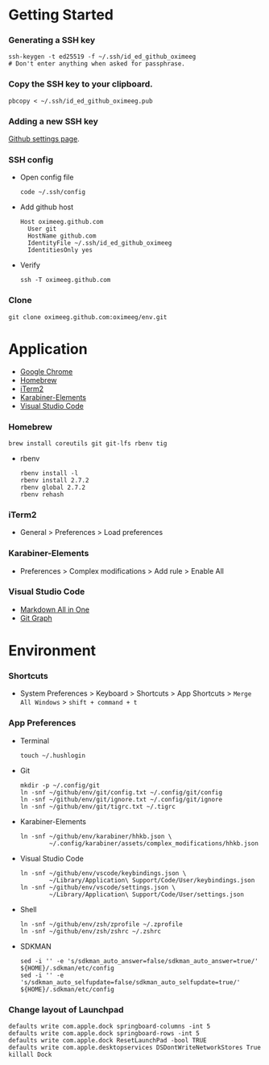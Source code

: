 # Getting Started

### Generating a SSH key
```
ssh-keygen -t ed25519 -f ~/.ssh/id_ed_github_oximeeg
# Don't enter anything when asked for passphrase.
```

### Copy the SSH key to your clipboard.
```
pbcopy < ~/.ssh/id_ed_github_oximeeg.pub
```

### Adding a new SSH key
[Github settings page](https://github.com/settings/keys).

### SSH config
- Open config file
  ```
  code ~/.ssh/config
  ```

- Add github host
  ```
  Host oximeeg.github.com
    User git
    HostName github.com
    IdentityFile ~/.ssh/id_ed_github_oximeeg
    IdentitiesOnly yes
  ```

- Verify
  ```
  ssh -T oximeeg.github.com
  ```

### Clone
```
git clone oximeeg.github.com:oximeeg/env.git
```

# Application

- [Google Chrome](https://www.google.com/chrome/)
- [Homebrew](https://brew.sh/)
- [iTerm2](https://www.iterm2.com/downloads.html)
- [Karabiner-Elements](https://karabiner-elements.pqrs.org/)
- [Visual Studio Code](https://code.visualstudio.com/)

### Homebrew

```
brew install coreutils git git-lfs rbenv tig
```

- rbenv
  ```
  rbenv install -l
  rbenv install 2.7.2
  rbenv global 2.7.2
  rbenv rehash
  ```

### iTerm2
- General > Preferences > Load preferences

### Karabiner-Elements
- Preferences > Complex modifications > Add rule > Enable All

### Visual Studio Code

- [Markdown All in One](https://marketplace.visualstudio.com/items?itemName=yzhang.markdown-all-in-one)
- [Git Graph](https://marketplace.visualstudio.com/items?itemName=mhutchie.git-graph)

# Environment

### Shortcuts
- System Preferences > Keyboard > Shortcuts > App Shortcuts > `Merge All Windows` > `shift + command + t`

### App Preferences
- Terminal
  ```
  touch ~/.hushlogin
  ```

- Git
  ```
  mkdir -p ~/.config/git
  ln -snf ~/github/env/git/config.txt ~/.config/git/config
  ln -snf ~/github/env/git/ignore.txt ~/.config/git/ignore
  ln -snf ~/github/env/git/tigrc.txt ~/.tigrc
  ```

- Karabiner-Elements
  ```
  ln -snf ~/github/env/karabiner/hhkb.json \
          ~/.config/karabiner/assets/complex_modifications/hhkb.json
  ```

- Visual Studio Code
  ```
  ln -snf ~/github/env/vscode/keybindings.json \
          ~/Library/Application\ Support/Code/User/keybindings.json
  ln -snf ~/github/env/vscode/settings.json \
          ~/Library/Application\ Support/Code/User/settings.json
  ```

- Shell
  ```
  ln -snf ~/github/env/zsh/zprofile ~/.zprofile
  ln -snf ~/github/env/zsh/zshrc ~/.zshrc
  ```

- SDKMAN
  ```
  sed -i '' -e 's/sdkman_auto_answer=false/sdkman_auto_answer=true/' ${HOME}/.sdkman/etc/config
  sed -i '' -e 's/sdkman_auto_selfupdate=false/sdkman_auto_selfupdate=true/' ${HOME}/.sdkman/etc/config
  ```

### Change layout of Launchpad
```
defaults write com.apple.dock springboard-columns -int 5
defaults write com.apple.dock springboard-rows -int 5
defaults write com.apple.dock ResetLaunchPad -bool TRUE
defaults write com.apple.desktopservices DSDontWriteNetworkStores True
killall Dock
```